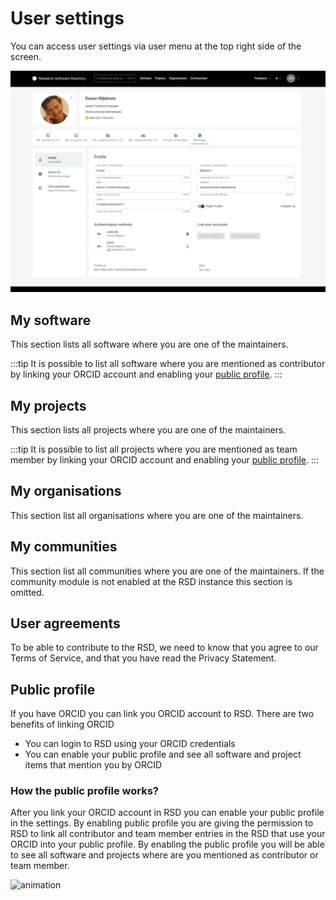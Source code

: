 # User settings

You can access user settings via user menu at the top right side of the screen.

![image](img/user-settings.webp)

## My software

This section lists all software where you are one of the maintainers.

:::tip
It is possible to list all software where you are mentioned as contributor by linking your ORCID account and enabling your [public profile](#public-profile).
:::

## My projects

This section lists all projects where you are one of the maintainers.

:::tip
It is possible to list all projects where you are mentioned as team member by linking your ORCID account and enabling your [public profile](#public-profile).
:::

## My organisations

This section list all organisations where you are one of the maintainers.

## My communities

This section list all communities where you are one of the maintainers.
If the community module is not enabled at the RSD instance this section is omitted.

## User agreements

To be able to contribute to the RSD, we need to know that you agree to our Terms of Service, and that you have read the Privacy Statement.

## Public profile

If you have ORCID you can link you ORCID account to RSD. There are two benefits of linking ORCID

- You can login to RSD using your ORCID credentials
- You can enable your public profile and see all software and project items that mention you by ORCID

### How the public profile works?

After you link your ORCID account in RSD you can enable your public profile in the settings. By enabling public profile you are giving the permission to RSD to link all contributor and team member entries in the RSD that use your ORCID into your public profile. By enabling the public profile you will be able to see all software and projects where are you mentioned as contributor or team member.

![animation](img/user-public-profile.gif)
